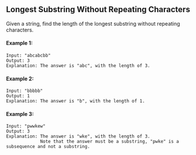 ## Longest Substring Without Repeating Characters

Given a string, find the length of the longest substring without repeating characters.


#### Example 1:
```
Input: "abcabcbb"
Output: 3 
Explanation: The answer is "abc", with the length of 3. 
```

#### Example 2:
```
Input: "bbbbb"
Output: 1
Explanation: The answer is "b", with the length of 1.
```

#### Example 3:
```
Input: "pwwkew"
Output: 3
Explanation: The answer is "wke", with the length of 3. 
             Note that the answer must be a substring, "pwke" is a subsequence and not a substring.
```